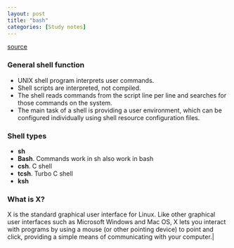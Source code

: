 ```yaml
---
layout: post
title: "bash"
categories: [Study notes]
---
```

[source](http://tldp.org/LDP/Bash-Beginners-Guide/html/Bash-Beginners-Guide.html#chap_01)

### General shell function
* UNIX shell program interprets user commands.
* Shell scripts are interpreted, not compiled.
* The shell reads commands from the script line per line and searches for those commands on the system.
* The main task of a shell is providing a user environment, which can be configured individually using shell resource configuration files.

### Shell types
* __sh__
* __Bash__. Commands work in sh also work in bash
* __csh__. C shell
* __tcsh__. Turbo C shell
* __ksh__


### What is X?
X is the standard graphical user interface for Linux. Like other graphical user interfaces such as Microsoft Windows and Mac OS, X lets you interact with programs by using a mouse (or other pointing device) to point and click, providing a simple means of communicating with your computer.|
